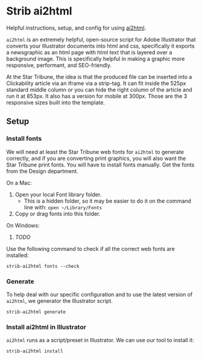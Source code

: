 # Strib ai2html

Helpful instructions, setup, and config for using [ai2html](http://ai2html.org/).

`ai2html` is an extremely helpful, open-source script for Adobe Illustrator that converts your Illustrator documents into html and css, specifically it exports a newsgraphic as an html page with html text that is layered over a background image. This is specifically helpful in making a graphic more responsive, performant, and SEO-friendly.

At the Star Tribune, the idea is that the produced file can be inserted into a Clickability article via an iframe via a strip-tag. It can fit inside the 525px standard middle column or you can hide the right column of the article and run it at 853px. It also has a version for mobile at 300px. Those are the 3 responsive sizes built into the template.

## Setup

### Install fonts

We will need at least the Star Tribune web fonts for `ai2html` to generate correctly, and if you are converting print graphics, you will also want the Star Tribune print fonts. You will have to install fonts manually. Get the fonts from the Design department.

On a Mac:

1. Open your local Font library folder.
   - This is a hidden folder, so it may be easier to do it on the command line with: `open ~/Library/Fonts`
1. Copy or drag fonts into this folder.

On Windows:

1. _TODO_

Use the following command to check if all the correct web fonts are installed:

```
strib-ai2html fonts --check
```

### Generate

To help deal with our specific configuration and to use the latest version of `ai2html`, we generator the Illustrator script.

```
strib-ai2html generate
```

### Install ai2html in Illustrator

`ai2html` runs as a script/preset in Illustrator. We can use our tool to install it:

```
strib-ai2html install
```
